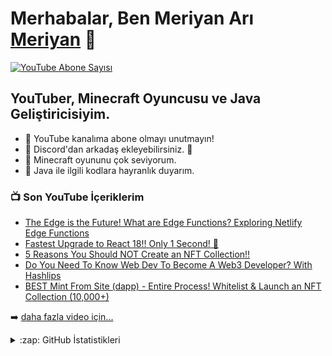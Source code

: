 # Merhabalar, Ben Meriyan Arı [Meriyan][youtube] 👋 

[![YouTube Abone Sayısı](https://img.shields.io/youtube/channel/subscribers/UC26sLA8_5ooEgOuGqE1hm4A?logo=youtube&logoColor=red&style=for-the-badge)][youtube]

## YouTuber, Minecraft Oyuncusu ve Java Geliştiricisiyim.

- 🔭 YouTube kanalıma abone olmayı unutmayın!
- 🌱 Discord'dan arkadaş ekleyebilirsiniz. 🤣
- 👯 Minecraft oyununu çok seviyorum.
- 🥅 Java ile ilgili kodlara hayranlık duyarım.

### 📺 Son YouTube İçeriklerim

<!-- YOUTUBE:START -->
- [The Edge is the Future! What are Edge Functions? Exploring Netlify Edge Functions](https://www.youtube.com/watch?v=mQwWWxYd-SY)
- [Fastest Upgrade to React 18!! Only 1 Second! 🤯](https://www.youtube.com/watch?v=JLyVyURIWG0)
- [5 Reasons You Should NOT Create an NFT Collection!!](https://www.youtube.com/watch?v=1ktrrwasouc)
- [Do You Need To Know Web Dev To Become A Web3 Developer? With Hashlips](https://www.youtube.com/watch?v=oQBRZMo0e34)
- [BEST Mint From Site &lpar;dapp&rpar; - Entire Process! Whitelist &amp; Launch an NFT Collection &lpar;10,000+&rpar;](https://www.youtube.com/watch?v=cLB7u0KQFIs)
<!-- YOUTUBE:END -->

➡️ [daha fazla video için...](https://www.youtube.com/channel/UC26sLA8_5ooEgOuGqE1hm4A)

<details>
  <summary>:zap: GitHub İstatistikleri</summary>

  <img align="left" alt="codeSTACKr's GitHub Stats" src="https://github-readme-stats.vercel.app/api?username=codeSTACKr&show_icons=true&hide_border=false&title_color=ff652f&icon_color=FFE400&bg_color=09131B&text_color=ffffff&border_color=0c1a25" />

</details>

[youtube]: https://www.youtube.com/channel/UC26sLA8_5ooEgOuGqE1hm4A
[instagram]: https://instagram.com/meriyan1337
